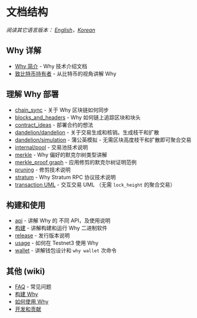 # 文档结构

*阅读其它语言版本： [English](../table_of_contents.md)，[Korean](table_of_contents_KR.md)*

## Why 详解

- [Why 简介](intro.md) - Why 技术介绍文档
- [致比特币持有者](why4bitcoiners_ZH-CN.md) - 从比特币的视角讲解 Why

## 理解 Why 部署

- [chain_sync](chain/chain_sync.md) - 关于 Why 区块链如何同步
- [blocks_and_headers](chain/blocks_and_headers.md) - Why 如何链上追踪区块和块头
- [contract_ideas](contract_ideas.md) - 部署合约的想法
- [dandelion/dandelion](dandelion/dandelion.md) - 关于交易生成和核销。生成枝干和扩散
- [dandelion/simulation](dandelion/simulation.md) - 蒲公英模拟 - 无需区块高度枝干和扩散即可聚合交易
- [internal/pool](internal/pool.md) - 交易池技术说明
- [merkle](merkle_ZH-CN.md) - Why 偏好的默克尔树类型讲解
- [merkle_proof graph](merkle_proof/merkle_proof.png) - 应用修剪的默克尔树证明范例
- [pruning](pruning_ZH-CN.md) - 修剪技术说明
- [stratum](stratum.md) - Why Stratum RPC 协议技术说明
- [transaction UML](https://github.com/mimblewimble/why-wallet/blob/master/doc/transaction/basic-transaction-wf.png) - 交互交易 UML （无需 `lock_height` 的聚合交易）

## 构建和使用

- [api](api/api.md) - 讲解 Why 的 不同 API，及使用说明
- [构建](build_ZH-CN.md) - 讲解构建和运行 Why 二进制软件
- [release](release_instruction.md) - 发行版本说明
- [usage](usage.md) - 如何在 Testnet3 使用 Why
- [wallet](wallet/usage.md) - 讲解钱包设计和 `why wallet` 次命令

## 其他  (wiki)

- [FAQ](https://github.com/mimblewimble/docs/wiki/FAQ) - 常见问题
- [构建 Why](https://github.com/mimblewimble/docs/wiki/Building)
- [如何使用 Why](https://github.com/mimblewimble/docs/wiki/How-to-use-why)
- [开发和贡献](https://github.com/mimblewimble/docs/wiki/Hacking-and-contributing)
